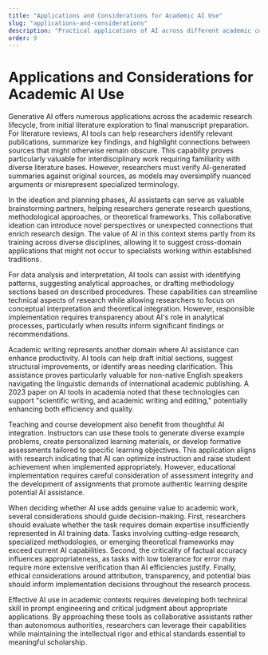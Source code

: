 ```yaml
---
title: "Applications and Considerations for Academic AI Use"
slug: "applications-and-considerations"
description: "Practical applications of AI across different academic contexts and considerations for implementation"
order: 9
---
```


# Applications and Considerations for Academic AI Use

Generative AI offers numerous applications across the academic research lifecycle, from initial literature exploration to final manuscript preparation. For literature reviews, AI tools can help researchers identify relevant publications, summarize key findings, and highlight connections between sources that might otherwise remain obscure. This capability proves particularly valuable for interdisciplinary work requiring familiarity with diverse literature bases. However, researchers must verify AI-generated summaries against original sources, as models may oversimplify nuanced arguments or misrepresent specialized terminology.

In the ideation and planning phases, AI assistants can serve as valuable brainstorming partners, helping researchers generate research questions, methodological approaches, or theoretical frameworks. This collaborative ideation can introduce novel perspectives or unexpected connections that enrich research design. The value of AI in this context stems partly from its training across diverse disciplines, allowing it to suggest cross-domain applications that might not occur to specialists working within established traditions.

For data analysis and interpretation, AI tools can assist with identifying patterns, suggesting analytical approaches, or drafting methodology sections based on described procedures. These capabilities can streamline technical aspects of research while allowing researchers to focus on conceptual interpretation and theoretical integration. However, responsible implementation requires transparency about AI's role in analytical processes, particularly when results inform significant findings or recommendations.

Academic writing represents another domain where AI assistance can enhance productivity. AI tools can help draft initial sections, suggest structural improvements, or identify areas needing clarification. This assistance proves particularly valuable for non-native English speakers navigating the linguistic demands of international academic publishing. A 2023 paper on AI tools in academia noted that these technologies can support "scientific writing, and academic writing and editing," potentially enhancing both efficiency and quality.

Teaching and course development also benefit from thoughtful AI integration. Instructors can use these tools to generate diverse example problems, create personalized learning materials, or develop formative assessments tailored to specific learning objectives. This application aligns with research indicating that AI can optimize instruction and raise student achievement when implemented appropriately. However, educational implementation requires careful consideration of assessment integrity and the development of assignments that promote authentic learning despite potential AI assistance.

When deciding whether AI use adds genuine value to academic work, several considerations should guide decision-making. First, researchers should evaluate whether the task requires domain expertise insufficiently represented in AI training data. Tasks involving cutting-edge research, specialized methodologies, or emerging theoretical frameworks may exceed current AI capabilities. Second, the criticality of factual accuracy influences appropriateness, as tasks with low tolerance for error may require more extensive verification than AI efficiencies justify. Finally, ethical considerations around attribution, transparency, and potential bias should inform implementation decisions throughout the research process.

Effective AI use in academic contexts requires developing both technical skill in prompt engineering and critical judgment about appropriate applications. By approaching these tools as collaborative assistants rather than autonomous authorities, researchers can leverage their capabilities while maintaining the intellectual rigor and ethical standards essential to meaningful scholarship. 